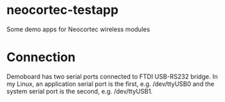 # neocortec-testapp
Some demo apps for Neocortec wireless modules


Connection
==========
Demoboard has two serial ports connected to FTDI USB-RS232 bridge. In my Linux, an application serial port is the first, e.g. /dev/ttyUSB0 and the system serial port is the second, e.g. /dev/ttyUSB1.
